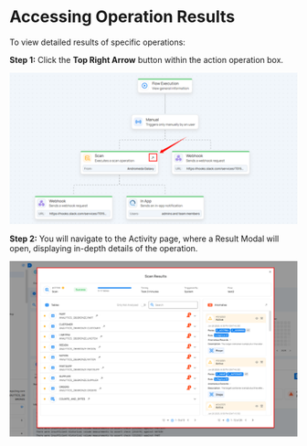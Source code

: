 # Accessing Operation Results

To view detailed results of specific operations:

**Step 1:** Click the **Top Right Arrow** button within the action operation box.  

![chart](.././assets/flows/chart-light-103.png)

**Step 2:** You will navigate to the Activity page, where a Result Modal will open, displaying in-depth details of the operation.

![result](.././assets/flows/result-light-104.png)
